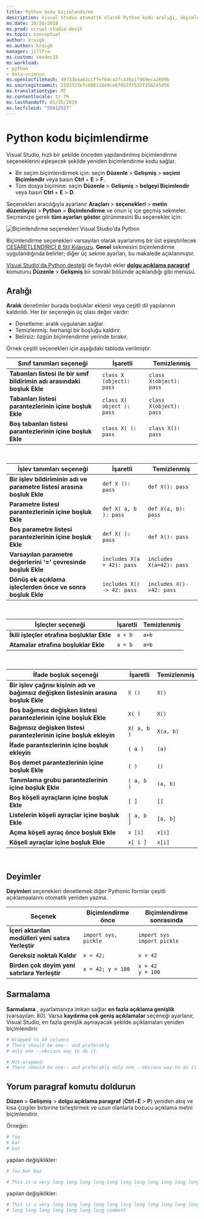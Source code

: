```yaml
---
title: Python kodu biçimlendirme
description: Visual Studio otomatik olarak Python kodu aralığı, deyimleri, sarmalama ve açıklamalar gibi biçimlendirebilirsiniz.
ms.date: 10/28/2018
ms.prod: visual-studio-dev15
ms.topic: conceptual
author: kraigb
ms.author: kraigb
manager: jillfra
ms.custom: seodec18
ms.workload:
- python
- data-science
ms.openlocfilehash: 49733b4a63ccffef64ca2fca3ba1f969eca2609b
ms.sourcegitcommit: 2193323efc608118e0ce6f6b2ff532f158245d56
ms.translationtype: MT
ms.contentlocale: tr-TR
ms.lasthandoff: 01/25/2019
ms.locfileid: "55012527"
---
```

# <a name="format-python-code"></a>Python kodu biçimlendirme

Visual Studio, hızlı bir şekilde önceden yapılandırılmış biçimlendirme seçeneklerini eşleşecek şekilde yeniden biçimlendirme kodu sağlar.

- Bir seçim biçimlendirmek için: seçin **Düzenle** > **Gelişmiş** > **seçimi Biçimlendir** veya basın **Ctrl** + **E** > **F**.
- Tüm dosya biçimine: seçin **Düzenle** > **Gelişmiş** > **belgeyi Biçimlendir** veya basın **Ctrl** + **E** > **D**.

Seçenekleri aracılığıyla ayarlanır **Araçları** > **seçenekleri** > **metin düzenleyici** > **Python**  >  **Biçimlendirme** ve onun iç içe geçmiş sekmeler. Seçmenize gerek **tüm ayarları göster** görünmesini Bu seçenekler için:

![Biçimlendirme seçenekleri Visual Studio'da Python](media/options-editor-formatting.png)

Biçimlendirme seçenekleri varsayılan olarak ayarlanmış bir üst eşleştirilecek [CESARETLENDİRİCİ 8 Stil Kılavuzu](https://www.python.org/dev/peps/pep-0008/). **Genel** sekmesini biçimlendirme uygulandığında belirler; diğer üç sekme ayarları, bu makalede açıklanmıştır.

[Visual Studio'da Python desteği](installing-python-support-in-visual-studio.md) de faydalı ekler [ **dolgu açıklama paragraf** ](#fill-comment-paragraph-command) komutunu **Düzenle**  >   **Gelişmiş** bir sonraki bölümde açıklandığı gibi menüsü.

## <a name="spacing"></a>Aralığı

**Aralık** denetimler burada boşluklar eklenir veya çeşitli dil yapılarının kaldırıldı. Her bir seçeneğin üç olası değer vardır:

- Denetleme: aralık uygulanan sağlar.
- Temizlenmiş: herhangi bir boşluğu kaldırır.
- Belirsiz: özgün biçimlendirme yerinde bırakır.

Örnek çeşitli seçenekleri için aşağıdaki tabloda verilmiştir:

| Sınıf tanımları seçeneği | İşaretli | Temizlenmiş |
| --- | --- | --- |
| **Tabanları listesi ile bir sınıf bildirimin adı arasındaki boşluk Ekle** | `class X (object): pass` | `class X(object): pass` |
| **Tabanları listesi parantezlerinin içine boşluk Ekle** | `class X( object ): pass` | `class X(object): pass` |
| **Boş tabanları listesi parantezlerinin içine boşluk Ekle** | `class X( ): pass` | `class X(): pass` |

<br/>

| İşlev tanımları seçeneği | İşaretli | Temizlenmiş |
| --- | --- | --- |
| **Bir işlev bildiriminin adı ve parametre listesi arasına boşluk Ekle** | `def X (): pass` | `def X(): pass` |
| **Parametre listesi parantezlerinin içine boşluk Ekle** | `def X( a, b ): pass` | `def X(a, b): pass` |
| **Boş parametre listesi parantezlerinin içine boşluk Ekle** | `def X( ): pass` | `def X(): pass` |
| **Varsayılan parametre değerlerini '=' çevresinde boşluk Ekle** | `includes X(a = 42): pass` | `includes X(a=42): pass` |
| **Dönüş ek açıklama işleçlerden önce ve sonra boşluk Ekle** | `includes X() -> 42: pass` | `includes X()->42: pass` |

<br/>

| İşleçler seçeneği | İşaretli | Temizlenmiş |
| --- | --- | --- |
| **İkili işleçler etrafına boşluklar Ekle** | `a + b` | `a+b` |
| **Atamalar etrafına boşluklar Ekle** | `a = b` | `a=b` |

<br/>

| İfade boşluk seçeneği | İşaretli | Temizlenmiş |
| --- | --- | --- |
| **Bir işlev çağrısı kişinin adı ve bağımsız değişken listesinin arasına boşluk Ekle** | `X ()` | `X()` |
| **Boş bağımsız değişken listesi parantezlerinin içine boşluk Ekle** | `X( )` | `X()` |
| **Bağımsız değişken listesi parantezlerinin içine boşluk ekleyin** | `X( a, b )` | `X(a, b)` |
| **İfade parantezlerinin içine boşluk ekleyin** | `( a )` | `(a)` |
| **Boş demet parantezlerinin içine boşluk Ekle** | `( )` | `()` |
| **Tanımlama grubu parantezlerinin içine boşluk Ekle** | `( a, b )` | `(a, b)` |
| **Boş köşeli ayraçların içine boşluk Ekle** | `[ ]` | `[]` |
| **Listelerin köşeli ayraçlar içine boşluk Ekle** | `[ a, b ]` | `[a, b]` |
| **Açma köşeli ayraç önce boşluk Ekle** | `x [i]` | `x[i]` |
| **Köşeli ayraçlar içine boşluk Ekle** | `x[ i ]` | `x[i]` |

<br/>

## <a name="statements"></a>Deyimler

**Deyimleri** seçenekleri denetlemek diğer Pythonic formlar çeşitli açıklamaalarını otomatik yeniden yazma.

| Seçenek | Biçimlendirme önce | Biçimlendirme sonrasında |
| --- | --- | --- |
| **İçeri aktarılan modülleri yeni satıra Yerleştir** | `import sys, pickle` | `import sys`<br/>`import pickle` |
| **Gereksiz noktalı Kaldır** | `x = 42;` | `x = 42` |
| **Birden çok deyim yeni satırlara Yerleştir** | `x = 42; y = 100` | `x = 42`<br/>`y = 100` |

## <a name="wrapping"></a>Sarmalama

**Sarmalama** , ayarlamanıza imkan sağlar **en fazla açıklama genişlik** (varsayılan: 80). Varsa **kaydırma çok geniş açıklamalar** seçeneği ayarlanır, Visual Studio, en fazla genişlik aşmayacak şekilde açıklamaları yeniden biçimlendirir.

```python
# Wrapped to 40 columns
# There should be one-- and preferably
# only one --obvious way to do it.
```

```python
# Not-wrapped:
# There should be one-- and preferably only one --obvious way to do it.
```

## <a name="fill-comment-paragraph-command"></a>Yorum paragraf komutu doldurun

**Düzen** > **Gelişmiş** > **dolgu açıklama paragraf** (**Ctrl**+**E**  >  **P**) yeniden akış ve kısa çizgiler birbirine birleştirmek ve uzun olanlarla bozucu açıklama metni biçimlendirir.

Örneğin:

```python
# foo
# bar
# baz
```

yapılan değişiklikler:

```python
# foo bar baz
```

```python
# This is a very long long long long long long long long long long long long long long long long long long long comment
```

yapılan değişiklikler:

```python
# This is a very long long long long long long long long long long long long
# long long long long long long long comment
```
